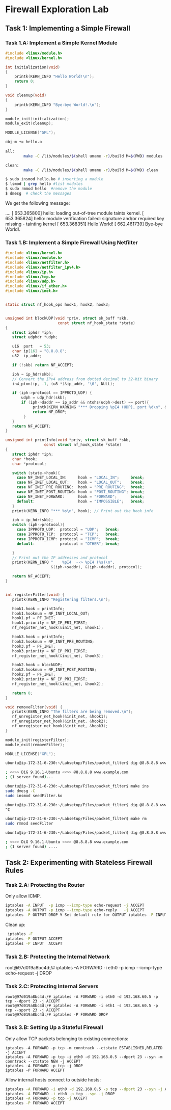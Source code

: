 # Firewall Exploration Lab

## Task 1: Implementing a Simple Firewall

### Task 1.A: Implement a Simple Kernel Module

```c
#include <linux/module.h>
#include <linux/kernel.h>

int initialization(void)
{
    printk(KERN_INFO "Hello World!\n");
    return 0;
}

void cleanup(void)
{
    printk(KERN_INFO "Bye-bye World!.\n");
}

module_init(initialization);
module_exit(cleanup);

MODULE_LICENSE("GPL");
```

```bash
obj-m += hello.o
  
all:
        make -C /lib/modules/$(shell uname -r)/build M=$(PWD) modules

clean:
        make -C /lib/modules/$(shell uname -r)/build M=$(PWD) clean
```

```bash
$ sudo insmod hello.ko # inserting a module
$ lsmod | grep hello #list modules
$ sudo rmmod hello  #remove the module
$ dmesg  # check the messages
```

We get the following message:

....
[  653.365800] hello: loading out-of-tree module taints kernel.
[  653.365824] hello: module verification failed: signature and/or required key missing - tainting kernel
[  653.368351] Hello World!
[  662.461739] Bye-bye World!.

### Task 1.B: Implement a Simple Firewall Using Netfilter

```c
#include <linux/kernel.h>
#include <linux/module.h>
#include <linux/netfilter.h>
#include <linux/netfilter_ipv4.h>
#include <linux/ip.h>
#include <linux/tcp.h>
#include <linux/udp.h>
#include <linux/if_ether.h>
#include <linux/inet.h>


static struct nf_hook_ops hook1, hook2, hook3;


unsigned int blockUDP(void *priv, struct sk_buff *skb,
                       const struct nf_hook_state *state)
{
   struct iphdr *iph;
   struct udphdr *udph;

   u16  port   = 53;
   char ip[16] = "8.8.8.8";
   u32  ip_addr;

   if (!skb) return NF_ACCEPT;

   iph = ip_hdr(skb);
   // Convert the IPv4 address from dotted decimal to 32-bit binary
   in4_pton(ip, -1, (u8 *)&ip_addr, '\0', NULL);

   if (iph->protocol == IPPROTO_UDP) {
       udph = udp_hdr(skb);
       if (iph->daddr == ip_addr && ntohs(udph->dest) == port){
            printk(KERN_WARNING "*** Dropping %pI4 (UDP), port %d\n", &(iph->daddr), port);
            return NF_DROP;
        }
   }
   return NF_ACCEPT;
}

unsigned int printInfo(void *priv, struct sk_buff *skb,
                 const struct nf_hook_state *state)
{
   struct iphdr *iph;
   char *hook;
   char *protocol;

   switch (state->hook){
     case NF_INET_LOCAL_IN:     hook = "LOCAL_IN";     break; 
     case NF_INET_LOCAL_OUT:    hook = "LOCAL_OUT";    break; 
     case NF_INET_PRE_ROUTING:  hook = "PRE_ROUTING";  break; 
     case NF_INET_POST_ROUTING: hook = "POST_ROUTING"; break; 
     case NF_INET_FORWARD:      hook = "FORWARD";      break; 
     default:                   hook = "IMPOSSIBLE";   break;
   }
   printk(KERN_INFO "*** %s\n", hook); // Print out the hook info

   iph = ip_hdr(skb);
   switch (iph->protocol){
     case IPPROTO_UDP:  protocol = "UDP";   break;
     case IPPROTO_TCP:  protocol = "TCP";   break;
     case IPPROTO_ICMP: protocol = "ICMP";  break;
     default:           protocol = "OTHER"; break;

   }
   // Print out the IP addresses and protocol
   printk(KERN_INFO "    %pI4  --> %pI4 (%s)\n", 
                    &(iph->saddr), &(iph->daddr), protocol);

   return NF_ACCEPT;
}


int registerFilter(void) {
   printk(KERN_INFO "Registering filters.\n");

   hook1.hook = printInfo;
   hook1.hooknum = NF_INET_LOCAL_OUT;
   hook1.pf = PF_INET;
   hook1.priority = NF_IP_PRI_FIRST;
   nf_register_net_hook(&init_net, &hook1);

   hook3.hook = printInfo;
   hook3.hooknum = NF_INET_PRE_ROUTING;
   hook3.pf = PF_INET;
   hook3.priority = NF_IP_PRI_FIRST;
   nf_register_net_hook(&init_net, &hook3);

   hook2.hook = blockUDP;
   hook2.hooknum = NF_INET_POST_ROUTING;
   hook2.pf = PF_INET;
   hook2.priority = NF_IP_PRI_FIRST;
   nf_register_net_hook(&init_net, &hook2);

   return 0;
}

void removeFilter(void) {
   printk(KERN_INFO "The filters are being removed.\n");
   nf_unregister_net_hook(&init_net, &hook1);
   nf_unregister_net_hook(&init_net, &hook2);
   nf_unregister_net_hook(&init_net, &hook3);   
}

module_init(registerFilter);
module_exit(removeFilter);

MODULE_LICENSE("GPL");

```

```bash
ubuntu@ip-172-31-6-230:~/Labsetup/Files/packet_filter$ dig @8.8.8.8 www.example.com

; <<>> DiG 9.16.1-Ubuntu <<>> @8.8.8.8 www.example.com
; (1 server found)...

ubuntu@ip-172-31-6-230:~/Labsetup/Files/packet_filter$ make ins
sudo dmesg -C
sudo insmod seedFilter.ko

ubuntu@ip-172-31-6-230:~/Labsetup/Files/packet_filter$ dig @8.8.8.8 www.example.com
^C

ubuntu@ip-172-31-6-230:~/Labsetup/Files/packet_filter$ make rm
sudo rmmod seedFilter

ubuntu@ip-172-31-6-230:~/Labsetup/Files/packet_filter$ dig @8.8.8.8 www.example.com

; <<>> DiG 9.16.1-Ubuntu <<>> @8.8.8.8 www.example.com
; (1 server found) ....
```

## Task 2: Experimenting with Stateless Firewall Rules
### Task 2.A: Protecting the Router

Only allow ICMP.
```bash
iptables -A INPUT  -p icmp --icmp-type echo-request -j ACCEPT
iptables -A OUTPUT -p icmp --icmp-type echo-reply   -j ACCEPT
iptables -P OUTPUT DROP ¥ Set default rule for OUTPUT iptables -P INPUT DROP ¥ Set default rule for INPUT
```

Clean up:
```bash
 iptables -F
iptables -P OUTPUT ACCEPT
iptables -P INPUT  ACCEPT
```

### Task 2.B: Protecting the Internal Network

root@97d019a8bc4d:/# iptables -A FORWARD -i eth0 -p icmp --icmp-type echo-request -j DROP

### Task 2.C: Protecting Internal Servers

```
root@97d019a8bc4d:/# iptables -A FORWARD -i eth0 -d 192.168.60.5 -p tcp --dport 23 -j ACCEPT
root@97d019a8bc4d:/# iptables -A FORWARD -i eth1 -s 192.168.60.5 -p tcp --sport 23 -j ACCEPT
root@97d019a8bc4d:/# iptables -P FORWARD DROP
```

### Task 3.B: Setting Up a Stateful Firewall

Only allow TCP packets belonging to existing connections:
```
iptables -A FORWARD -p tcp -m conntrack --ctstate ESTABLISHED,RELATED -j ACCEPT
iptables -A FORWARD -p tcp -i eth0 -d 192.168.0.5 --dport 23 --syn -m conntrack --ctstate NEW -j ACCEPT
iptables -A FORWARD -p tcp -j DROP
iptables -P FORWARD ACCEPT
```

Allow internal hosts connect to outside hosts:
```bash
iptables -A FORWARD -i eth0 -d 192.168.0.5 -p tcp --dport 23 --syn -j ACCEPT
iptables -A FORWARD -i eth0 -p tcp --syn -j DROP
iptables -A FORWARD -p tcp -j ACCEPT
iptables -P FORWARD ACCEPT
```